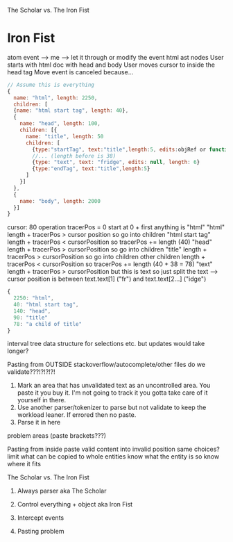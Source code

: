 The Scholar vs. The Iron Fist

# Iron Fist
atom event --> me --> let it through or modify the event
html ast nodes
User starts with html doc with head and body
User moves cursor to inside the head tag
Move event is canceled because...

```js
// Assume this is everything
{
  name: "html", length: 2250,
  children: [
  {name: "html start tag", length: 40},
  {
    name: "head", length: 100,
    children: [{
      name: "title", length: 50
      children: [
        {type:"startTag", text:"title",length:5, edits:objRef or function}
        //... (length before is 38)
        {type: "text", text: "fridge", edits: null, length: 6}
        {type:"endTag", text:"title",length:5}
      ]
    }]
  },
  {
    name: "body", length: 2000
  }]
}
```

cursor: 80
operation
tracerPos = 0
start at 0 + first anything is "html"
"html" length + tracerPos > cursor position so go into children
"html start tag" length + tracerPos < cursorPosition so tracerPos += length (40)
"head" length + tracerPos > cursorPosition so go into children
"title" length + tracerPos > cursorPosition so go into children
other children length  + tracerPos < cursorPosition so tracerPos += length (40 + 38 = 78)
"text" length + tracerPos > cursorPosition but this is text so just split the text
--> cursor position is between text.text[1] ("fr") and text.text[2...] ("idge")

```js
{
  2250: "html",
  40: "html start tag",
  140: "head",
  90: "title"
  78: "a child of title"
}
```

interval tree data structure for selections etc. but updates would take longer?


Pasting from OUTSIDE
stackoverflow/autocomplete/other files
do we validate???!?!?!?!

1) Mark an area that has unvalidated text as an uncontrolled area. You paste it you buy it. I'm not going to track it you gotta take care of it yourself in there.
2) Use another parser/tokenizer to parse but not validate to keep the workload leaner. If errored then no paste.
3) Parse it in here

problem areas
(paste brackets???)

Pasting from inside
paste valid content into invalid position
same choices?
limit what can be copied to whole entities
know what the entity is so know where it fits


The Scholar vs. The Iron Fist
1) Always parser aka The Scholar
2) Control everything + object aka Iron Fist

1) Intercept events
2) Pasting problem
